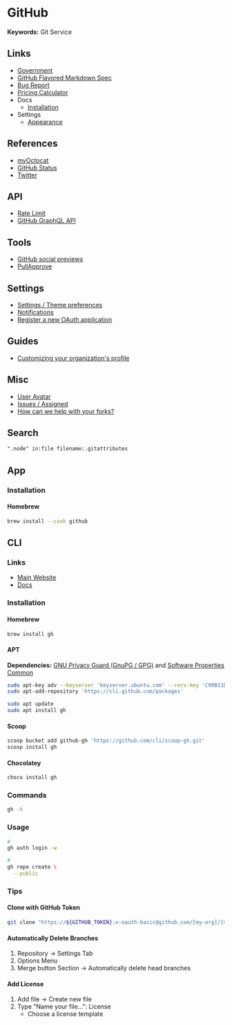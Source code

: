 # GitHub

<!--
https://education.github.com/benefits?type=student

https://github.com/revoltchat/.github
https://github.com/chdsbd/kodiak

https://media-exp1.licdn.com/dms/image/sync/C4E27AQFXhz19BLKTlg/articleshare-shrink_800/0/1620311917375?e=1620406800&v=beta&t=kcsEPLfDy2Up6iCcr7gyH9OIJhH0Pgj09CtvABBcVGc

https://github.com/cla-assistant/cla-assistant

https://github.community/t/picture-tag-in-markdown/149471
-->

**Keywords:** Git Service

## Links

- [Government](https://government.github.com/community/)
- [GitHub Flavored Markdown Spec](https://github.github.com/gfm/)
- [Bug Report](https://support.github.com/contact/bug-report)
- [Pricing Calculator](https://github.com/pricing/calculator)
- Docs
  - [Installation](https://cli.github.com/manual/installation)
- Settings
  - [Appearance](https://github.com/settings/appearance)

## References

- [myOctocat](https://myoctocat.com)
- [GitHub Status](https://githubstatus.com)
- [Twitter](https://twitter.com/githubstatus)

## API

- [Rate Limit](https://api.github.com/rate_limit)
- [GitHub GraphQL API](https://docs.github.com/en/graphql/overview/explorer)

## Tools

- [GitHub social previews](https://mugshotbot.com/github)
- [PullApprove](https://pullapprove.com)

## Settings

- [Settings / Theme preferences](https://github.com/settings/appearance)
- [Notifications](https://github.com/settings/notifications)
- [Register a new OAuth application](https://github.com/settings/applications/new)

## Guides

- [Customizing your organization's profile](https://docs.github.com/en/organizations/collaborating-with-groups-in-organizations/customizing-your-organizations-profile)

## Misc

- [User Avatar](https://github.com/brunowego.png)
- [Issues / Assigned](https://github.com/issues/assigned)
- [How can we help with your forks?](https://support.github.com/request/fork)

## Search

```txt
".node" in:file filename:.gitattributes
```

## App

### Installation

#### Homebrew

```sh
brew install --cask github
```

## CLI

### Links

- [Main Website](https://cli.github.com)
- [Docs](https://cli.github.com/manual/)

### Installation

#### Homebrew

```sh
brew install gh
```

#### APT

**Dependencies:** [GNU Privacy Guard (GnuPG / GPG)](/gnu/pg.md) and [Software Properties Common](/apt/software-properties-common.md)

```sh
sudo apt-key adv --keyserver 'keyserver.ubuntu.com' --recv-key 'C99B11DEB97541F0'
sudo apt-add-repository 'https://cli.github.com/packages'

sudo apt update
sudo apt install gh
```

#### Scoop

```sh
scoop bucket add github-gh 'https://github.com/cli/scoop-gh.git'
scoop install gh
```

#### Chocolatey

```sh
choco install gh
```

### Commands

```sh
gh -h
```

### Usage

```sh
#
gh auth login -w

#
gh repo create \
  --public
```

### Tips

#### Clone with GitHub Token

```sh
git clone "https://${GITHUB_TOKEN}:x-oauth-basic@github.com/[my-org]/[my-repo].git"
```

#### Automatically Delete Branches

1. Repository -> Settings Tab
2. Options Menu
3. Merge button Section -> Automatically delete head branches

#### Add License

1. Add file -> Create new file
2. Type "Name your file...": License
   - Choose a license template
